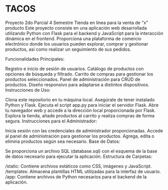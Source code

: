 # TACOS
Proyecto 2do Parcial 4 Semestre
Tienda en línea para la venta de "x" producto
Este proyecto consiste en una aplicación web desarrollada utilizando Python con Flask para el backend y JavaScript para la interacción dinámica en el frontend. Proporciona una plataforma de comercio electrónico donde los usuarios pueden explorar, comprar y gestionar productos, así como realizar un seguimiento de sus pedidos.

Funcionalidades Principales:

Registro e inicio de sesión de usuarios.
Catálogo de productos con opciones de búsqueda y filtrado.
Carrito de compras para gestionar los productos seleccionados.
Panel de administración para CRUD de productos.
Diseño responsivo para adaptarse a distintos dispositivos.
Instrucciones de Uso:

Clona este repositorio en tu máquina local.
Asegúrate de tener instalado Python y Flask.
Ejecuta el script app.py para iniciar el servidor Flask.
Abre tu navegador web y accede a la dirección local proporcionada por Flask.
Explora la tienda, añade productos al carrito y realiza compras de forma segura.
Instrucciones para el Administrador:

Inicia sesión con las credenciales de administrador proporcionadas.
Accede al panel de administración para gestionar los productos.
Agrega, edita o elimina productos según sea necesario.
Base de Datos:

Se proporciona un archivo SQL (database.sql) con el esquema de la base de datos necesario para ejecutar la aplicación.
Estructura de Carpetas:

/static: Contiene archivos estáticos como CSS, imágenes y JavaScript.
/templates: Almacena plantillas HTML utilizadas para la interfaz de usuario.
/app: Contiene archivos de Python necesarios para el backend de la aplicación.
